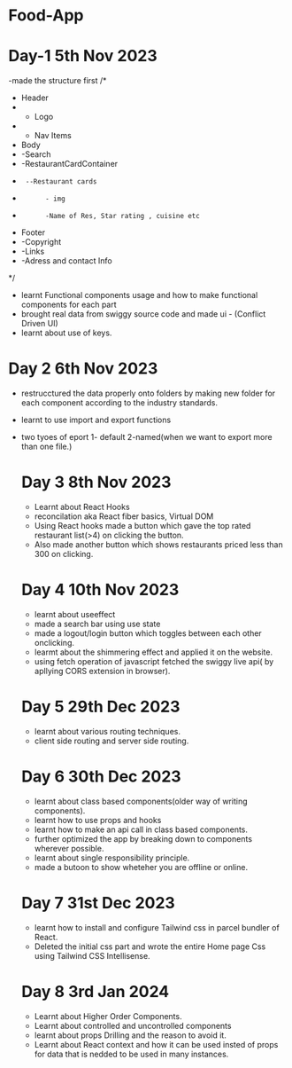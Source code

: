 # Food-App
# Day-1 5th Nov 2023
-made the structure first /*
* Header
*   - Logo
*   - Nav Items
* Body
*   -Search
*   -RestaurantCardContainer
*      --Restaurant cards
*           - img
*           -Name of Res, Star rating , cuisine etc
* Footer
*   -Copyright
*   -Links
*   -Adress and contact Info

*/

- learnt Functional components usage and how to make functional components for each part
- brought real data from swiggy source code and made ui - (Conflict Driven UI)
- learnt about use of keys.

# Day 2 6th Nov 2023
- restrucctured the data properly onto folders by making new folder for each component 
 according to the industry standards.
- learnt to use import and export functions
- two tyoes of eport 1- default 2-named(when we want to export more than one file.)

  # Day 3 8th Nov 2023
  - Learnt about React Hooks
  - reconcilation aka React fiber basics, Virtual DOM
  - Using React hooks made a button which gave the top rated restaurant list(>4) on clicking the button.
  - Also made another button which shows restaurants priced less than 300 on clicking.
 
  # Day 4 10th Nov 2023
  - learnt about useeffect
  - made a search bar using use state
  - made a logout/login button which toggles between each other onclicking.
  - learmt about the shimmering effect and applied it on the website.
  - using fetch operation of javascript fetched the swiggy live api( by apllying CORS extension in browser).
 
  # Day 5 29th Dec 2023
  - learnt about various routing techniques.
  - client side routing and server side routing.
 
  # Day 6 30th Dec 2023
  - learnt about class based components(older way of writing components).
  - learnt how to use props and hooks
  - learnt how to make an api call in class based components.
  - further optimized the app by breaking down to components wherever possible.
  - learnt about single responsibility principle.
  - made a butoon to show wheteher you are offline or online.

  # Day 7 31st Dec 2023
  - learnt how to install and configure Tailwind css in parcel bundler of React.
  - Deleted the initial css part and wrote the entire Home page Css using Tailwind CSS Intellisense.
 
  # Day 8 3rd Jan 2024
  - Learnt about Higher Order Components.
  - Learnt about controlled and uncontrolled components
  - learnt about props Drilling and the reason to avoid it.
  - Learnt about React context and how it can be used insted of props for data that is nedded to be used in many instances.
